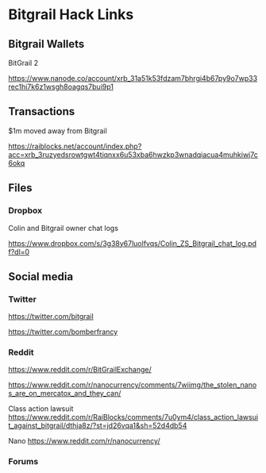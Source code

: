 # Bitgrail Hack Links

## Bitgrail Wallets 

BitGrail 2

https://www.nanode.co/account/xrb_31a51k53fdzam7bhrgi4b67py9o7wp33rec1hi7k6z1wsgh8oagqs7bui9p1

## Transactions

$1m moved away from Bitgrail

https://raiblocks.net/account/index.php?acc=xrb_3ruzyedsrowtgwt4tiqnxx6u53xba6hwzkp3wnadqiacua4muhkiwj7c6okq

## Files

### Dropbox

Colin and Bitgrail owner chat logs

https://www.dropbox.com/s/3g38y67luolfvqs/Colin_ZS_Bitgrail_chat_log.pdf?dl=0


## Social media

### Twitter

https://twitter.com/bitgrail

https://twitter.com/bomberfrancy


### Reddit

https://www.reddit.com/r/BitGrailExchange/


https://www.reddit.com/r/nanocurrency/comments/7wiimg/the_stolen_nanos_are_on_mercatox_and_they_can/

Class action lawsuit
https://www.reddit.com/r/RaiBlocks/comments/7u0ym4/class_action_lawsuit_against_bitgrail/dthja8z/?st=jd26vqa1&sh=52d4db54

Nano
https://www.reddit.com/r/nanocurrency/

### Forums
